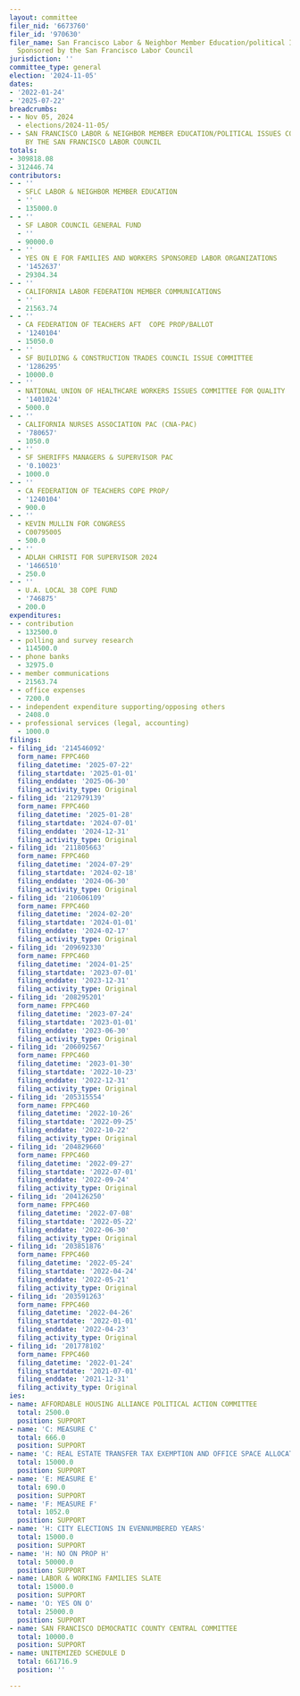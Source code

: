 ```yaml
---
layout: committee
filer_nid: '6673760'
filer_id: '970630'
filer_name: San Francisco Labor & Neighbor Member Education/political Issues Committee,
  Sponsored by the San Francisco Labor Council
jurisdiction: ''
committee_type: general
election: '2024-11-05'
dates:
- '2022-01-24'
- '2025-07-22'
breadcrumbs:
- - Nov 05, 2024
  - elections/2024-11-05/
- - SAN FRANCISCO LABOR & NEIGHBOR MEMBER EDUCATION/POLITICAL ISSUES COMMITTEE, SPONSORED
    BY THE SAN FRANCISCO LABOR COUNCIL
totals:
- 309818.08
- 312446.74
contributors:
- - ''
  - SFLC LABOR & NEIGHBOR MEMBER EDUCATION
  - ''
  - 135000.0
- - ''
  - SF LABOR COUNCIL GENERAL FUND
  - ''
  - 90000.0
- - ''
  - YES ON E FOR FAMILIES AND WORKERS SPONSORED LABOR ORGANIZATIONS
  - '1452637'
  - 29304.34
- - ''
  - CALIFORNIA LABOR FEDERATION MEMBER COMMUNICATIONS
  - ''
  - 21563.74
- - ''
  - CA FEDERATION OF TEACHERS AFT  COPE PROP/BALLOT
  - '1240104'
  - 15050.0
- - ''
  - SF BUILDING & CONSTRUCTION TRADES COUNCIL ISSUE COMMITTEE
  - '1286295'
  - 10000.0
- - ''
  - NATIONAL UNION OF HEALTHCARE WORKERS ISSUES COMMITTEE FOR QUALITY
  - '1401024'
  - 5000.0
- - ''
  - CALIFORNIA NURSES ASSOCIATION PAC (CNA-PAC)
  - '780657'
  - 1050.0
- - ''
  - SF SHERIFFS MANAGERS & SUPERVISOR PAC
  - '0.10023'
  - 1000.0
- - ''
  - CA FEDERATION OF TEACHERS COPE PROP/
  - '1240104'
  - 900.0
- - ''
  - KEVIN MULLIN FOR CONGRESS
  - C00795005
  - 500.0
- - ''
  - ADLAH CHRISTI FOR SUPERVISOR 2024
  - '1466510'
  - 250.0
- - ''
  - U.A. LOCAL 38 COPE FUND
  - '746875'
  - 200.0
expenditures:
- - contribution
  - 132500.0
- - polling and survey research
  - 114500.0
- - phone banks
  - 32975.0
- - member communications
  - 21563.74
- - office expenses
  - 7200.0
- - independent expenditure supporting/opposing others
  - 2408.0
- - professional services (legal, accounting)
  - 1000.0
filings:
- filing_id: '214546092'
  form_name: FPPC460
  filing_datetime: '2025-07-22'
  filing_startdate: '2025-01-01'
  filing_enddate: '2025-06-30'
  filing_activity_type: Original
- filing_id: '212979139'
  form_name: FPPC460
  filing_datetime: '2025-01-28'
  filing_startdate: '2024-07-01'
  filing_enddate: '2024-12-31'
  filing_activity_type: Original
- filing_id: '211805663'
  form_name: FPPC460
  filing_datetime: '2024-07-29'
  filing_startdate: '2024-02-18'
  filing_enddate: '2024-06-30'
  filing_activity_type: Original
- filing_id: '210606109'
  form_name: FPPC460
  filing_datetime: '2024-02-20'
  filing_startdate: '2024-01-01'
  filing_enddate: '2024-02-17'
  filing_activity_type: Original
- filing_id: '209692330'
  form_name: FPPC460
  filing_datetime: '2024-01-25'
  filing_startdate: '2023-07-01'
  filing_enddate: '2023-12-31'
  filing_activity_type: Original
- filing_id: '208295201'
  form_name: FPPC460
  filing_datetime: '2023-07-24'
  filing_startdate: '2023-01-01'
  filing_enddate: '2023-06-30'
  filing_activity_type: Original
- filing_id: '206092567'
  form_name: FPPC460
  filing_datetime: '2023-01-30'
  filing_startdate: '2022-10-23'
  filing_enddate: '2022-12-31'
  filing_activity_type: Original
- filing_id: '205315554'
  form_name: FPPC460
  filing_datetime: '2022-10-26'
  filing_startdate: '2022-09-25'
  filing_enddate: '2022-10-22'
  filing_activity_type: Original
- filing_id: '204829660'
  form_name: FPPC460
  filing_datetime: '2022-09-27'
  filing_startdate: '2022-07-01'
  filing_enddate: '2022-09-24'
  filing_activity_type: Original
- filing_id: '204126250'
  form_name: FPPC460
  filing_datetime: '2022-07-08'
  filing_startdate: '2022-05-22'
  filing_enddate: '2022-06-30'
  filing_activity_type: Original
- filing_id: '203851876'
  form_name: FPPC460
  filing_datetime: '2022-05-24'
  filing_startdate: '2022-04-24'
  filing_enddate: '2022-05-21'
  filing_activity_type: Original
- filing_id: '203591263'
  form_name: FPPC460
  filing_datetime: '2022-04-26'
  filing_startdate: '2022-01-01'
  filing_enddate: '2022-04-23'
  filing_activity_type: Original
- filing_id: '201778102'
  form_name: FPPC460
  filing_datetime: '2022-01-24'
  filing_startdate: '2021-07-01'
  filing_enddate: '2021-12-31'
  filing_activity_type: Original
ies:
- name: AFFORDABLE HOUSING ALLIANCE POLITICAL ACTION COMMITTEE
  total: 2500.0
  position: SUPPORT
- name: 'C: MEASURE C'
  total: 666.0
  position: SUPPORT
- name: 'C: REAL ESTATE TRANSFER TAX EXEMPTION AND OFFICE SPACE ALLOCATION'
  total: 15000.0
  position: SUPPORT
- name: 'E: MEASURE E'
  total: 690.0
  position: SUPPORT
- name: 'F: MEASURE F'
  total: 1052.0
  position: SUPPORT
- name: 'H: CITY ELECTIONS IN EVENNUMBERED YEARS'
  total: 15000.0
  position: SUPPORT
- name: 'H: NO ON PROP H'
  total: 50000.0
  position: SUPPORT
- name: LABOR & WORKING FAMILIES SLATE
  total: 15000.0
  position: SUPPORT
- name: 'O: YES ON O'
  total: 25000.0
  position: SUPPORT
- name: SAN FRANCISCO DEMOCRATIC COUNTY CENTRAL COMMITTEE
  total: 10000.0
  position: SUPPORT
- name: UNITEMIZED SCHEDULE D
  total: 661716.9
  position: ''

---
```


